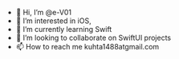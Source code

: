 - 👋 Hi, I’m @e-V01
- 👀 I’m interested in iOS,
- 🌱 I’m currently learning Swift
- 💞️ I’m looking to collaborate on SwiftUI projects
- 📫 How to reach me kuhta1488atgmail.com

<!---
e-V01/e-V01 is a ✨ special ✨ repository because its `README.md` (this file) appears on your GitHub profile.
You can click the Preview link to take a look at your changes.
--->
